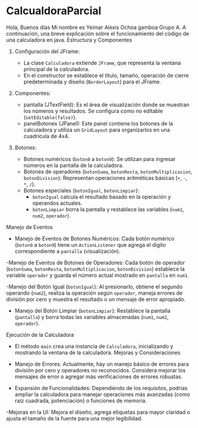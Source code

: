 # CalcualdoraParcial
Hola, Buenos días 
Mi nombre es Yeimar Alexis Ochoa gamboa 
Grupo A. A continuación, una breve explicación sobre el funcionamiento del código de una calculadora en java. 
Estructura y Componentes
1. Configuración del JFrame:
   - La clase `Calculadora` extiende `JFrame`, que representa la ventana principal de la calculadora.
   - En el constructor se establece el título, tamaño, operación de cierre predeterminada y diseño (`BorderLayout`) para el JFrame.

2. Componentes:
   - pantalla (JTextField): Es el área de visualización donde se muestran los números y resultados. Se configura como no editable (`setEditable(false)`).
   - panelBotones (JPanel): Este panel contiene los botones de la calculadora y utiliza un `GridLayout` para organizarlos en una cuadrícula de 4x4.

3. Botones:
   - Botones numéricos (`boton0` a `boton9`): Se utilizan para ingresar números en la pantalla de la calculadora. 
   - Botones de operadores (`botonSuma`, `botonResta`, `botonMultiplicacion`, `botonDivision`): Representan operaciones aritméticas básicas (`+`, `-`, `*`, `/`).
   - Botones especiales (`botonIgual`, `botonLimpiar`):
     - `botonIgual` calcula el resultado basado en la operación y operandos actuales.
     - `botonLimpiar` borra la pantalla y restablece las variables (`num1`, `num2`, `operador`).

Manejo de Eventos

- Manejo de Eventos de Botones Numéricos: Cada botón numérico (`boton0` a `boton9`) tiene un `ActionListener` que agrega el dígito correspondiente a `pantalla` (visualización).

-Manejo de Eventos de Botones de Operadores: Cada botón de operador (`botonSuma`, `botonResta`, `botonMultiplicacion`, `botonDivision`) establece la variable `operador` y guarda el número actual mostrado en `pantalla` en `num1`.

-Manejo del Botón Igual (`botonIgual`): Al presionarlo, obtiene el segundo operando (`num2`), realiza la operación según `operador`, maneja errores de división por cero y muestra el resultado o un mensaje de error apropiado.

- Manejo del Botón Limpiar (`botonLimpiar`): Restablece la pantalla (`pantalla`) y borra todas las variables almacenadas (`num1`, `num2`, `operador`).

Ejecución de la Calculadora

- El método `main` crea una instancia de `Calculadora`, inicializando y mostrando la ventana de la calculadora.
Mejoras y Consideraciones

- Manejo de Errores: Actualmente, hay un manejo básico de errores para división por cero y operadores no reconocidos. Considera mejorar los mensajes de error o agregar más verificaciones de errores robustas.
  
- Expansión de Funcionalidades: Dependiendo de los requisitos, podrías ampliar la calculadora para manejar operaciones más avanzadas (como raíz cuadrada, potenciación) o funciones de memoria.

-Mejoras en la UI: Mejora el diseño, agrega etiquetas para mayor claridad o ajusta el tamaño de la fuente para una mejor legibilidad.
